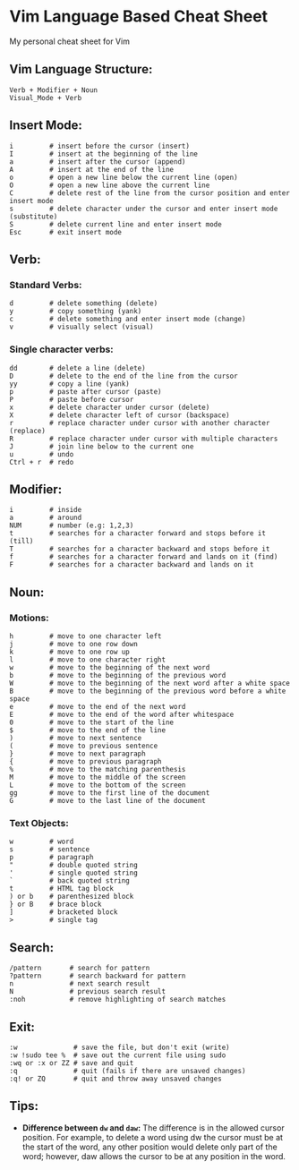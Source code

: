 # Vim Language Based Cheat Sheet
My personal cheat sheet for Vim

## Vim Language Structure:
```
Verb + Modifier + Noun
Visual_Mode + Verb
```

## Insert Mode:
```
i         # insert before the cursor (insert)
I         # insert at the beginning of the line
a         # insert after the cursor (append)
A         # insert at the end of the line
o         # open a new line below the current line (open)
O         # open a new line above the current line
C         # delete rest of the line from the cursor position and enter insert mode
s         # delete character under the cursor and enter insert mode (substitute)
S         # delete current line and enter insert mode
Esc       # exit insert mode
```

## Verb:
### Standard Verbs:
```
d         # delete something (delete)
y         # copy something (yank)
c         # delete something and enter insert mode (change)
v         # visually select (visual)
```
### Single character verbs:
```
dd        # delete a line (delete)
D         # delete to the end of the line from the cursor
yy        # copy a line (yank)
p         # paste after cursor (paste)
P         # paste before cursor
x         # delete character under cursor (delete)
X         # delete character left of cursor (backspace)
r         # replace character under cursor with another character (replace)
R         # replace character under cursor with multiple characters
J         # join line below to the current one
u         # undo
Ctrl + r  # redo
```

## Modifier:
```
i         # inside
a         # around
NUM       # number (e.g: 1,2,3)
t         # searches for a character forward and stops before it (till)
T         # searches for a character backward and stops before it
f         # searches for a character forward and lands on it (find)
F         # searches for a character backward and lands on it  
```

## Noun:
### Motions:
```
h         # move to one character left
j         # move to one row down
k         # move to one row up
l         # move to one character right
w         # move to the beginning of the next word
b         # move to the beginning of the previous word
W         # move to the beginning of the next word after a white space
B         # move to the beginning of the previous word before a white space
e         # move to the end of the next word
E         # move to the end of the word after whitespace
0         # move to the start of the line
$         # move to the end of the line
)         # move to next sentence
(         # move to previous sentence
}         # move to next paragraph
{         # move to previous paragraph
%         # move to the matching parenthesis
M         # move to the middle of the screen
L         # move to the bottom of the screen
gg        # move to the first line of the document
G         # move to the last line of the document
````
### Text Objects:
```
w         # word
s         # sentence
p         # paragraph
"         # double quoted string
'         # single quoted string
`         # back quoted string
t         # HTML tag block
) or b    # parenthesized block
} or B    # brace block
]         # bracketed block
>         # single tag

```

## Search:
```
/pattern       # search for pattern
?pattern       # search backward for pattern
n              # next search result
N              # previous search result
:noh           # remove highlighting of search matches
```

## Exit:
```
:w              # save the file, but don't exit (write)
:w !sudo tee %  # save out the current file using sudo
:wq or :x or ZZ # save and quit
:q              # quit (fails if there are unsaved changes)
:q! or ZQ       # quit and throw away unsaved changes
```

## Tips:
- **Difference between <code>dw</code> and <code>daw</code>:** The difference is in the allowed cursor position. For example, to delete a word using dw the cursor must be at the start of the word, any other position would delete only part of the word; however, daw allows the cursor to be at any position in the word.

